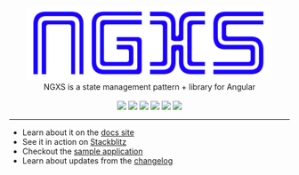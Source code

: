 <p align="center">
  <img src="docs/assets/logo.png">
  <br />
  NGXS is a state management pattern + library for Angular
  <br />
  <br />
  <a href="https://gitter.im/ngxs/store"><img src="https://badges.gitter.im/Join%20Chat.svg"></a> <a href="https://badge.fury.io/js/%40ngxs%2Fstore"><img src="https://badge.fury.io/js/%40ngxs%2Fstore.svg"></a> <a href="https://codeclimate.com/github/ngxs/store/maintainability"><img src="https://api.codeclimate.com/v1/badges/c53c013c16e87492cb1e/maintainability" /></a> <a href="https://codeclimate.com/github/ngxs/store/test_coverage"><img src="https://api.codeclimate.com/v1/badges/c53c013c16e87492cb1e/test_coverage" /></a> <a href="https://circleci.com/gh/ngxs/store"><img src="https://circleci.com/gh/ngxs/store/tree/master.svg?style=svg"></a> <a href="https://www.gitbook.io/book/ngxs/ngxs/activity"><img src="https://www.gitbook.io/button/status/book/ngxs/ngxs"></a>
</p>

---

- Learn about it on the [docs site](https://ngxs.gitbooks.io/ngxs/)
- See it in action on [Stackblitz](https://stackblitz.com/edit/ngxs-simple)
- Checkout the [sample application](https://github.com/ngxs/store/tree/master/integration)
- Learn about updates from the [changelog](CHANGELOG.md)
